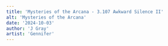 ```yaml
---
title: 'Mysteries of the Arcana - 3.107 Awkward Silence II'
alt: 'Mysteries of the Arcana'
date: '2024-10-03'
author: 'J Gray'
artist: 'Gennifer'
---
```

